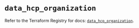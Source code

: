 # `data_hcp_organization`

Refer to the Terraform Registry for docs: [`data_hcp_organization`](https://registry.terraform.io/providers/hashicorp/hcp/0.95.1/docs/data-sources/organization).
